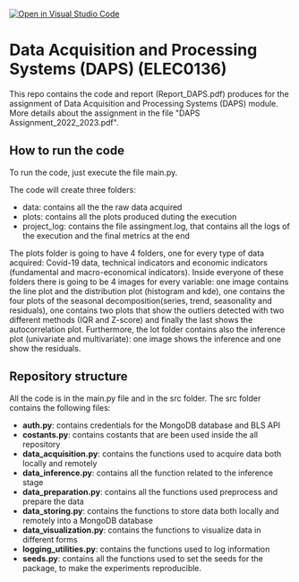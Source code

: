 [![Open in Visual Studio Code](https://classroom.github.com/assets/open-in-vscode-c66648af7eb3fe8bc4f294546bfd86ef473780cde1dea487d3c4ff354943c9ae.svg)](https://classroom.github.com/online_ide?assignment_repo_id=9481312&assignment_repo_type=AssignmentRepo)
# Data Acquisition and Processing Systems (DAPS) (ELEC0136)

This repo contains the code and report (Report_DAPS.pdf) produces for the assignment of Data Acquisition and Processing Systems (DAPS) module.
More details about the assignment in the file "DAPS Assignment_2022_2023.pdf".

## How to run the code
To run the code, just execute the file main.py.

The code will create three folders:

- data: contains all the the raw data acquired
- plots: contains all the plots produced duting the execution
- project_log: contains the file assingment.log, that contains all the logs of the execution and the final metrics at the end

The plots folder is going to have 4 folders, one for every type of data acquired: Covid-19 data, technical indicators and economic indicators (fundamental and macro-economical indicators). Inside everyone of these folders there is going to be 4 images for every variable: one image contains the line plot and the distribution plot (histogram and kde), one contains the four plots of the seasonal decomposition(series, trend, seasonality and residuals), one contains two plots that show the outliers detected with two different methods (IQR and Z-score) and finally the last shows the autocorrelation plot. Furthermore, the lot folder contains also the inference plot (univariate and multivariate): one image shows the inference and one show the residuals.

## Repository structure
All the code is in the main.py file and in the src folder. The src folder contains the following files:

- **auth.py**: contains credentials for the MongoDB database and BLS API
- **costants.py**: contains costants that are been used inside the all repository
- **data_acquisition.py**: contains the functions used to acquire data both locally and remotely
- **data_inference.py**: contains all the function related to the inference stage
- **data_preparation.py**: contains all the functions used preprocess and prepare the data
- **data_storing.py**: contains the functions to store data both locally and
remotely into a MongoDB database
- **data_visualization.py**: contains the functions to visualize data in different forms
- **logging_utilities.py**: contains the functions used to log information
- **seeds.py**: contains all the functions used to set the seeds for the package, to make the experiments reproducible.


